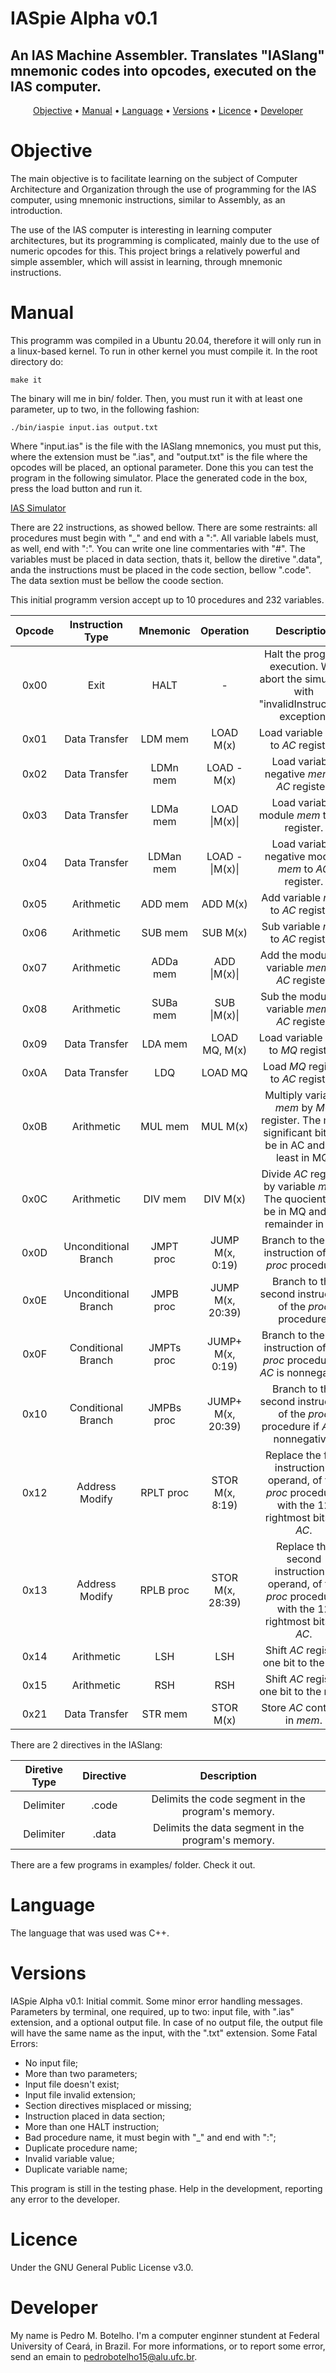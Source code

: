 # IASpie Alpha v0.1
## An IAS Machine Assembler. Translates "IASlang" mnemonic codes into opcodes, executed on the IAS computer.

<p align="center">
 <a href="#objective">Objective</a> •
 <a href="#manual">Manual</a> • 
 <a href="#language">Language</a> • 
 <a href="#versions">Versions</a> • 
 <a href="#licence">Licence</a> • 
 <a href="#developer">Developer</a>
</p>

# Objective

The main objective is to facilitate learning on the subject of Computer Architecture and Organization through the use of programming for the IAS computer, using mnemonic instructions, similar to Assembly, as an introduction.

The use of the IAS computer is interesting in learning computer architectures, but its programming is complicated, mainly due to the use of numeric opcodes for this. This project brings a relatively powerful and simple assembler, which will assist in learning, through mnemonic instructions.

# Manual

This programm was compiled in a Ubuntu 20.04, therefore it will only run in a linux-based kernel. To run in other kernel you must compile it. In the root directory do:

```
make it
```

The binary will me in bin/ folder. Then, you must run it with at least one parameter, up to two, in the following fashion:

```
./bin/iaspie input.ias output.txt
```

Where "input.ias" is the file with the IASlang mnemonics, you must put this, where the extension must be ".ias", and "output.txt" is the file where the opcodes will be placed, an optional parameter. Done this you can test the program in the following simulator. Place the generated code in the box, press the load button and run it.

<a href="https://www.ic.unicamp.br/~edson/disciplinas/mc404/2017-2s/abef/IAS-sim/">IAS Simulator</a>

There are 22 instructions, as showed bellow. There are some restraints: all procedures must begin with "\_" and end with a ":". All variable labels must, as well, end with ":". You can write one line commentaries with "#". The variables must be placed in data section, thats it, bellow the diretive ".data", anda the instructions must be placed in the code section, bellow ".code". The data sextion must be bellow the coode section. 

This initial programm version accept up to 10 procedures and 232 variables.

| Opcode | Instruction Type | Mnemonic | Operation | Description |
| :---: | :---: | :---: | :---: | :---: |
| 0x00 | Exit | HALT | - | Halt the program execution. Will abort the simulator with "invalidInstruction" exception. |
| 0x01 | Data Transfer | LDM mem | LOAD M(x) | Load variable <i>mem</i> to <i>AC</i> register. |
| 0x02 | Data Transfer | LDMn mem | LOAD -M(x) | Load variable negative <i>mem</i> to <i>AC</i> register. | 
| 0x03 | Data Transfer | LDMa mem | LOAD \|M(x)\| | Load variable module <i>mem</i> to <i>AC</i> register. | 
| 0x04 | Data Transfer | LDMan mem | LOAD -\|M(x)\| | Load variable negative module <i>mem</i> to <i>AC</i> register. | 
| 0x05 | Arithmetic | ADD mem | ADD M(x) | Add variable <i>mem</i> to <i>AC</i> register. | 
| 0x06 | Arithmetic | SUB mem | SUB M(x) | Sub variable <i>mem</i> to <i>AC</i> register. | 
| 0x07 | Arithmetic | ADDa mem | ADD \|M(x)\| | Add the module of variable <i>mem</i> to <i>AC</i> register. | 
| 0x08 | Arithmetic | SUBa mem | SUB \|M(x)\| | Sub the module of variable <i>mem</i> to <i>AC</i> register. |
| 0x09 | Data Transfer | LDA mem | LOAD MQ, M(x) | Load variable <i>mem</i> to <i>MQ</i> register. | 
| 0x0A | Data Transfer | LDQ | LOAD MQ | Load <i>MQ</i> register to <i>AC</i> register. |
| 0x0B | Arithmetic | MUL mem | MUL M(x) | Multiply variable <i>mem</i> by <i>MQ</i> register. The most significant bit will be in AC and the least in MQ. |
| 0x0C | Arithmetic | DIV mem | DIV M(x) | Divide <i>AC</i> register by variable <i>mem</i>. The quocient will be in MQ and the remainder in AC. |
| 0x0D | Unconditional Branch | JMPT proc | JUMP M(x, 0:19) | Branch to the first instruction of the <i>proc</i> procedure. |
| 0x0E | Unconditional Branch | JMPB proc | JUMP M(x, 20:39) | Branch to the second instruction of the <i>proc</i> procedure.|
| 0x0F | Conditional Branch | JMPTs proc | JUMP+ M(x, 0:19) | Branch to the first instruction of the <i>proc</i> procedure if <i>AC</i> is nonnegative. | 
| 0x10 | Conditional Branch | JMPBs proc | JUMP+ M(x, 20:39) | Branch to the second instruction of the <i>proc</i> procedure if <i>AC</i> is nonnegative. |
| 0x12 | Address Modify | RPLT proc | STOR M(x, 8:19) | Replace the first instruction's operand, of the <i>proc</i> procedure, with the 12 rightmost bits of <i>AC</i>. |
| 0x13 | Address Modify | RPLB proc | STOR M(x, 28:39) | Replace the second instruction's operand, of the <i>proc</i> procedure, with the 12 rightmost bits of <i>AC</i>. |
| 0x14 | Arithmetic | LSH | LSH | Shift <i>AC</i> register one bit to the left. |
| 0x15 | Arithmetic | RSH | RSH | Shift <i>AC</i> register one bit to the right. |
| 0x21 | Data Transfer | STR mem | STOR M(x) | Store <i>AC</i> contents in <i>mem</i>. |

There are 2 directives in the IASlang:

| Diretive Type | Directive | Description |
| :---: | :---: | :---: |
| Delimiter | .code | Delimits the code segment in the program's memory. |
| Delimiter | .data | Delimits the data segment in the program's memory. |

There are a few programs in examples/ folder. Check it out.

# Language

The language that was used was C++.

# Versions

IASpie Alpha v0.1: Initial commit. Some minor error handling messages. Parameters by terminal, one required, up to two: input file, with ".ias" extension, and a optional output file. In case of no output file, the output file will have the same name as the input, with the ".txt" extension. Some Fatal Errors:

* No input file;
* More than two parameters;
* Input file doesn't exist;
* Input file invalid extension;
* Section directives misplaced or missing;
* Instruction placed in data section;
* More than one HALT instruction;
* Bad procedure name, it must begin with "\_" and end with ":";
* Duplicate procedure name;
* Invalid variable value;
* Duplicate variable name;

This program is still in the testing phase. Help in the development, reporting any error to the developer.

# Licence

Under the GNU General Public License v3.0.

# Developer

My name is Pedro M. Botelho. I'm a computer enginner stundent at Federal University of Ceará, in Brazil.
For more informations, or to report some error, send an emain to pedrobotelho15@alu.ufc.br.
